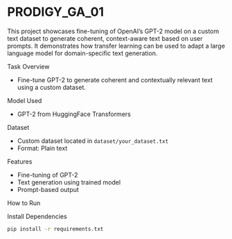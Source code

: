 # PRODIGY_GA_01
This project showcases fine-tuning of OpenAI’s GPT-2 model on a custom text dataset to generate coherent, context-aware text based on user prompts. It demonstrates how transfer learning can be used to adapt a large language model for domain-specific text generation.

Task Overview
- Fine-tune GPT-2 to generate coherent and contextually relevant text using a custom dataset.

Model Used
- GPT-2 from HuggingFace Transformers

Dataset
- Custom dataset located in `dataset/your_dataset.txt`
- Format: Plain text

Features
- Fine-tuning of GPT-2
- Text generation using trained model
- Prompt-based output

How to Run

Install Dependencies
```bash
pip install -r requirements.txt

